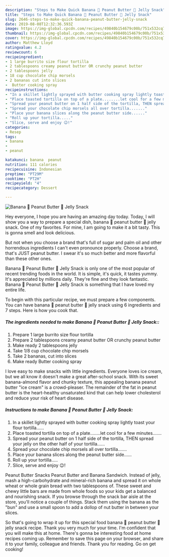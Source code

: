 ```yaml
---
description: "Steps to Make Quick Banana 🍌 Peanut Butter 🥜 Jelly Snack"
title: "Steps to Make Quick Banana 🍌 Peanut Butter 🥜 Jelly Snack"
slug: 2646-steps-to-make-quick-banana-peanut-butter-jelly-snack
date: 2019-08-08T12:32:36.593Z
image: https://img-global.cpcdn.com/recipes/49840b154679c00b/751x532cq70/banana-🍌-peanut-butter-🥜-jelly-snack-recipe-main-photo.jpg
thumbnail: https://img-global.cpcdn.com/recipes/49840b154679c00b/751x532cq70/banana-🍌-peanut-butter-🥜-jelly-snack-recipe-main-photo.jpg
cover: https://img-global.cpcdn.com/recipes/49840b154679c00b/751x532cq70/banana-🍌-peanut-butter-🥜-jelly-snack-recipe-main-photo.jpg
author: Matthew Lloyd
ratingvalue: 4.2
reviewcount: 6
recipeingredient:
- 1 large burrito size flour tortilla
- 2 tablespoons creamy peanut butter OR crunchy peanut butter
- 2 tablespoons jelly
- 18 cup chocolate chip morsels
- 2 bananas cut into slices
-  Butter cooking spray
recipeinstructions:
- "In a skillet lightly sprayed with butter cooking spray lightly toast your flour tortilla......"
- "Place toasted tortilla on top of a plate........let cool for a few minutes......."
- "Spread your peanut butter on 1 half side of the tortilla, THEN spread your jelly on the other half of your tortilla......"
- "Spread your chocolate chip morsels all over tortilla......."
- "Place your banana slices along the peanut butter side......"
- "Roll up your tortilla....."
- "Slice, serve and enjoy 😉!"
categories:
- Resep
tags:
- banana
- 
- peanut

katakunci: banana  peanut
nutrition: 111 calories
recipecuisine: Indonesian
preptime: "PT29M"
cooktime: "PT2H"
recipeyield: "4"
recipecategory: Dessert

---
```



![Banana 🍌 Peanut Butter 🥜 Jelly Snack](https://img-global.cpcdn.com/recipes/49840b154679c00b/751x532cq70/banana-🍌-peanut-butter-🥜-jelly-snack-recipe-main-photo.jpg)

Hey everyone, I hope you are having an amazing day today. Today, I will show you a way to prepare a special dish, banana 🍌 peanut butter 🥜 jelly snack. One of my favorites. For mine, I am going to make it a bit tasty. This is gonna smell and look delicious.

But not when you choose a brand that&#39;s full of sugar and palm oil and other horrendous ingredients I can&#39;t even pronounce properly. Choose a brand, that&#39;s JUST peanut butter. I swear it&#39;s so much better and more flavorful than these other ones.

Banana 🍌 Peanut Butter 🥜 Jelly Snack is only one of the most popular of recent trending foods in the world. It is simple, it's quick, it tastes yummy. It's appreciated by millions daily. They're fine and they look fantastic. Banana 🍌 Peanut Butter 🥜 Jelly Snack is something that I have loved my entire life.


To begin with this particular recipe, we must prepare a few components. You can have banana 🍌 peanut butter 🥜 jelly snack using 6 ingredients and 7 steps. Here is how you cook that.

##### The ingredients needed to make Banana 🍌 Peanut Butter 🥜 Jelly Snack::

1. Prepare 1 large burrito size flour tortilla
1. Prepare 2 tablespoons creamy peanut butter OR crunchy peanut butter
1. Make ready 2 tablespoons jelly
1. Take 1/8 cup chocolate chip morsels
1. Take 2 bananas, cut into slices
1. Make ready  Butter cooking spray


I love easy to make snacks with little ingredients. Everyone loves ice cream, but we all know it doesn&#39;t make a great after-school snack. With its sweet banana-almond flavor and chunky texture, this appealing banana peanut butter &#34;ice cream&#34; is a crowd-pleaser. The remainder of the fat in peanut butter is the heart-healthy unsaturated kind that can help lower cholesterol and reduce your risk of heart disease. 

##### Instructions to make Banana 🍌 Peanut Butter 🥜 Jelly Snack:

1. In a skillet lightly sprayed with butter cooking spray lightly toast your flour tortilla......
1. Place toasted tortilla on top of a plate........let cool for a few minutes.......
1. Spread your peanut butter on 1 half side of the tortilla, THEN spread your jelly on the other half of your tortilla......
1. Spread your chocolate chip morsels all over tortilla.......
1. Place your banana slices along the peanut butter side......
1. Roll up your tortilla.....
1. Slice, serve and enjoy 😉!


Peanut Butter Snacks Peanut Butter and Banana Sandwich. Instead of jelly, mash a high-carbohydrate and mineral-rich banana and spread it on whole wheat or whole grain bread with two tablespoons of. These sweet and chewy little bars are made from whole foods so your kids get a balanced and nourishing snack. If you browse through the snack bar aisle at the store, you&#39;ll notice a couple of things. Stack them using the banana as the &#34;bun&#34; and use a small spoon to add a dollop of nut butter in between your slices. 

So that's going to wrap it up for this special food banana 🍌 peanut butter 🥜 jelly snack recipe. Thank you very much for your time. I'm confident that you will make this at home. There's gonna be interesting food at home recipes coming up. Remember to save this page on your browser, and share it to your family, colleague and friends. Thank you for reading. Go on get cooking!
